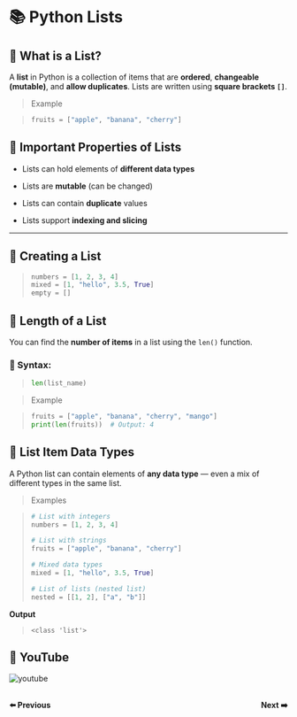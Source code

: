 # 📚 Python Lists

## 🧠 What is a List?

A **list** in Python is a collection of items that are **ordered**, **changeable (mutable)**, and **allow duplicates**. Lists are written using **square brackets `[]`**.

> Example

>```python
>fruits = ["apple", "banana", "cherry"]
>```

## 📌 Important Properties of Lists

- Lists can hold elements of **different data types**

- Lists are **mutable** (can be changed)

- Lists can contain **duplicate** values

- Lists support **indexing and slicing**

___

## 🧪 Creating a List

>```python
>numbers = [1, 2, 3, 4]
>mixed = [1, "hello", 3.5, True]
>empty = []
>```

## 📏 Length of a List

You can find the **number of items** in a list using the `len()` function.

### 🔹 Syntax:
>```python
>len(list_name)
>```

>  Example

>```python
>fruits = ["apple", "banana", "cherry", "mango"]
>print(len(fruits))  # Output: 4
>```

## 🧪 List Item Data Types

A Python list can contain elements of **any data type** — even a mix of different types in the same list.

> Examples

>```python
># List with integers
>numbers = [1, 2, 3, 4]
>
># List with strings
>fruits = ["apple", "banana", "cherry"]
>
># Mixed data types
>mixed = [1, "hello", 3.5, True]
>
># List of lists (nested list)
>nested = [[1, 2], ["a", "b"]]
>```

**Output**

>```
><class 'list'>
>```

## 🎥 YouTube

![youtube]()


<div style="display: flex; justify-content: space-between; margin-top: 30px;">
  <a
  href="python_chapter_9_python_condition.md" style="text-decoration: none; font-weight: bold;">⬅️ Previous</a>
  <a 
  href="python_chapter_10.1_python_acces.md" style="text-decoration: none; font-weight: bold;">Next ➡️</a>
</div>